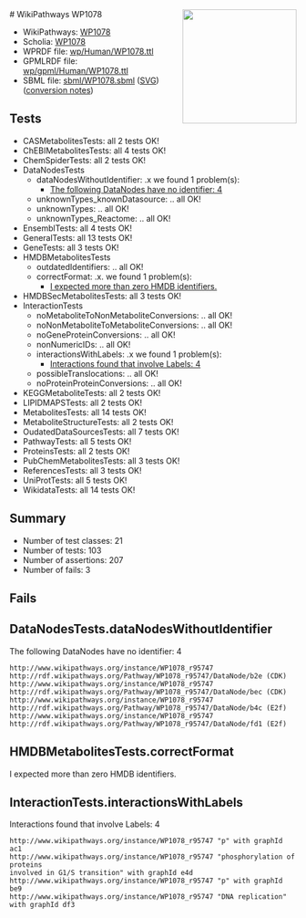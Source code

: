 <img style="float: right; width: 200px" src="../logo.png" />
# WikiPathways WP1078

* WikiPathways: [WP1078](https://identifiers.org/wikipathways:WP1078)
* Scholia: [WP1078](https://scholia.toolforge.org/wikipathways/WP1078)
* WPRDF file: [wp/Human/WP1078.ttl](../wp/Human/WP1078.ttl)
* GPMLRDF file: [wp/gpml/Human/WP1078.ttl](../wp/gpml/Human/WP1078.ttl)
* SBML file: [sbml/WP1078.sbml](../sbml/WP1078.sbml) ([SVG](../sbml/WP1078.svg)) ([conversion notes](../sbml/WP1078.txt))

## Tests
* CASMetabolitesTests: all 2 tests OK!
* ChEBIMetabolitesTests: all 4 tests OK!
* ChemSpiderTests: all 2 tests OK!
* DataNodesTests
    * dataNodesWithoutIdentifier: .x we found 1 problem(s):
        * [The following DataNodes have no identifier: 4](#d2d32fa3)
    * unknownTypes_knownDatasource: .. all OK!
    * unknownTypes: .. all OK!
    * unknownTypes_Reactome: .. all OK!
* EnsemblTests: all 4 tests OK!
* GeneralTests: all 13 tests OK!
* GeneTests: all 3 tests OK!
* HMDBMetabolitesTests
    * outdatedIdentifiers: .. all OK!
    * correctFormat: .x. we found 1 problem(s):
        * [I expected more than zero HMDB identifiers.](#ad154c1e)
* HMDBSecMetabolitesTests: all 3 tests OK!
* InteractionTests
    * noMetaboliteToNonMetaboliteConversions: .. all OK!
    * noNonMetaboliteToMetaboliteConversions: .. all OK!
    * noGeneProteinConversions: .. all OK!
    * nonNumericIDs: .. all OK!
    * interactionsWithLabels: .x we found 1 problem(s):
        * [Interactions found that involve Labels: 4](#630d267b)
    * possibleTranslocations: .. all OK!
    * noProteinProteinConversions: .. all OK!
* KEGGMetaboliteTests: all 2 tests OK!
* LIPIDMAPSTests: all 2 tests OK!
* MetabolitesTests: all 14 tests OK!
* MetaboliteStructureTests: all 2 tests OK!
* OudatedDataSourcesTests: all 7 tests OK!
* PathwayTests: all 5 tests OK!
* ProteinsTests: all 2 tests OK!
* PubChemMetabolitesTests: all 3 tests OK!
* ReferencesTests: all 3 tests OK!
* UniProtTests: all 5 tests OK!
* WikidataTests: all 14 tests OK!


## Summary

* Number of test classes: 21
* Number of tests: 103
* Number of assertions: 207
* Number of fails: 3

## Fails

<a name="d2d32fa3" />

## DataNodesTests.dataNodesWithoutIdentifier

The following DataNodes have no identifier: 4
```
http://www.wikipathways.org/instance/WP1078_r95747 http://rdf.wikipathways.org/Pathway/WP1078_r95747/DataNode/b2e (CDK)
http://www.wikipathways.org/instance/WP1078_r95747 http://rdf.wikipathways.org/Pathway/WP1078_r95747/DataNode/bec (CDK)
http://www.wikipathways.org/instance/WP1078_r95747 http://rdf.wikipathways.org/Pathway/WP1078_r95747/DataNode/b4c (E2f)
http://www.wikipathways.org/instance/WP1078_r95747 http://rdf.wikipathways.org/Pathway/WP1078_r95747/DataNode/fd1 (E2f)
```

<a name="ad154c1e" />

## HMDBMetabolitesTests.correctFormat

I expected more than zero HMDB identifiers.
<a name="630d267b" />

## InteractionTests.interactionsWithLabels

Interactions found that involve Labels: 4
```
http://www.wikipathways.org/instance/WP1078_r95747 "p" with graphId ac1
http://www.wikipathways.org/instance/WP1078_r95747 "phosphorylation of proteins
involved in G1/S transition" with graphId e4d
http://www.wikipathways.org/instance/WP1078_r95747 "p" with graphId be9
http://www.wikipathways.org/instance/WP1078_r95747 "DNA replication" with graphId df3
```

